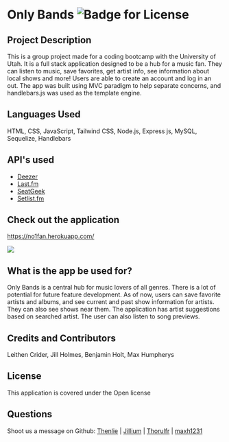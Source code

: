 # Only Bands ![Badge for License](https://img.shields.io/badge/license-Open-informational)

  
  ## Project Description 
  This is a group project made for a coding bootcamp with the University of Utah. It is a full stack application designed to be a hub for a music fan. They can listen to music, save favorites, get artist info, see information about local shows and more! Users are able to create an account and log in an out. The app was built using MVC paradigm to help separate concerns, and handlebars.js was used as the template engine. 

  
  ## Languages Used 
  HTML, CSS, JavaScript, Tailwind CSS, Node.js, Express js, MySQL, Sequelize, Handlebars

  ## API's used
  * [Deezer](https://developers.deezer.com/api)
  * [Last.fm](https://www.last.fm/api#getting-started)
  * [SeatGeek](https://platform.seatgeek.com/)
  * [Setlist.fm](https://api.setlist.fm/docs/1.0/index.html)


  ## Check out the application
  https://no1fan.herokuapp.com/

  <img src="./public/assets/screenshot1.png">

  ## What is the app be used for? 
  Only Bands is a central hub for music lovers of all genres. There is a lot of potential for future feature development. As of now, users can save favorite artists and albums, and see current and past show information for artists. They can also see shows near them. The application has artist suggestions based on searched artist. The user can also listen to song previews. 

  ## Credits and Contributors 
  Leithen Crider, Jill Holmes, Benjamin Holt, Max Humpherys

  ## License
  This application is covered under the Open license


  ## Questions

 Shoot us a message on Github: [Thenlie](https://github.com/Thenlie) | [Jillium](https://github.com/Jillium) | [Thorulfr](https://github.com/Thorulfr) | [maxh1231](https://github.com/maxh1231)
